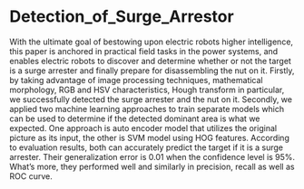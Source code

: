 # Detection_of_Surge_Arrestor

With the ultimate goal of bestowing upon electric robots higher intelligence, this paper is anchored in practical field tasks in the power systems, and enables electric robots to discover and determine whether or not the target is a surge arrester and finally prepare for disassembling the nut on it. Firstly, by taking advantage of image processing techniques, mathematical morphology, RGB and HSV characteristics, Hough transform in particular, we successfully detected the surge arrester and the nut on it. Secondly, we applied two machine learning approaches to train separate models which can be used to determine if the detected dominant area is what we expected. One approach is auto encoder model that utilizes the original picture as its input, the other is SVM model using HOG features. According to evaluation results, both can accurately predict the target if it is a surge arrester. Their generalization error is 0.01 when the confidence level is 95%. What’s more, they performed well and similarly in precision, recall as well as ROC curve. 
